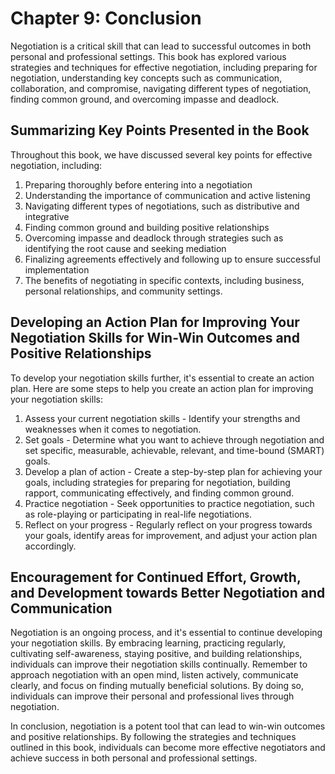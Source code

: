 Chapter 9: Conclusion
=====================

Negotiation is a critical skill that can lead to successful outcomes in both personal and professional settings. This book has explored various strategies and techniques for effective negotiation, including preparing for negotiation, understanding key concepts such as communication, collaboration, and compromise, navigating different types of negotiation, finding common ground, and overcoming impasse and deadlock.

Summarizing Key Points Presented in the Book
--------------------------------------------

Throughout this book, we have discussed several key points for effective negotiation, including:

1. Preparing thoroughly before entering into a negotiation
2. Understanding the importance of communication and active listening
3. Navigating different types of negotiations, such as distributive and integrative
4. Finding common ground and building positive relationships
5. Overcoming impasse and deadlock through strategies such as identifying the root cause and seeking mediation
6. Finalizing agreements effectively and following up to ensure successful implementation
7. The benefits of negotiating in specific contexts, including business, personal relationships, and community settings.

Developing an Action Plan for Improving Your Negotiation Skills for Win-Win Outcomes and Positive Relationships
---------------------------------------------------------------------------------------------------------------

To develop your negotiation skills further, it's essential to create an action plan. Here are some steps to help you create an action plan for improving your negotiation skills:

1. Assess your current negotiation skills - Identify your strengths and weaknesses when it comes to negotiation.
2. Set goals - Determine what you want to achieve through negotiation and set specific, measurable, achievable, relevant, and time-bound (SMART) goals.
3. Develop a plan of action - Create a step-by-step plan for achieving your goals, including strategies for preparing for negotiation, building rapport, communicating effectively, and finding common ground.
4. Practice negotiation - Seek opportunities to practice negotiation, such as role-playing or participating in real-life negotiations.
5. Reflect on your progress - Regularly reflect on your progress towards your goals, identify areas for improvement, and adjust your action plan accordingly.

Encouragement for Continued Effort, Growth, and Development towards Better Negotiation and Communication
--------------------------------------------------------------------------------------------------------

Negotiation is an ongoing process, and it's essential to continue developing your negotiation skills. By embracing learning, practicing regularly, cultivating self-awareness, staying positive, and building relationships, individuals can improve their negotiation skills continually. Remember to approach negotiation with an open mind, listen actively, communicate clearly, and focus on finding mutually beneficial solutions. By doing so, individuals can improve their personal and professional lives through negotiation.

In conclusion, negotiation is a potent tool that can lead to win-win outcomes and positive relationships. By following the strategies and techniques outlined in this book, individuals can become more effective negotiators and achieve success in both personal and professional settings.
